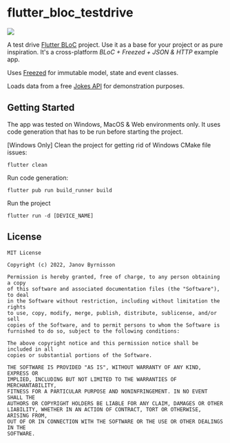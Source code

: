 # flutter_bloc_testdrive

![](../../../D:/App%20Projects/flutter_bloc_testdrive/home_screen.png)

A test drive [Flutter BLoC](https://pub.dev/packages/flutter_bloc) project. Use it as a base for your project or as pure inspiration. It's a cross-platform *BLoC + Freezed + JSON & HTTP* example app.

Uses [Freezed](https://pub.dev/packages/freezed) for immutable model, state and event classes.

Loads data from a free [Jokes API](https://official-joke-api.appspot.com/) for demonstration purposes.

## Getting Started

The app was tested on Windows, MacOS & Web environments only. It uses code generation that has to be run before starting the project.

[Windows Only] Clean the project for getting rid of Windows CMake file issues:
```
flutter clean
```

Run code generation:
```
flutter pub run build_runner build
```

Run the project
```
flutter run -d [DEVICE_NAME]
```

## License

```
MIT License

Copyright (c) 2022, Janov Byrnisson

Permission is hereby granted, free of charge, to any person obtaining a copy
of this software and associated documentation files (the "Software"), to deal
in the Software without restriction, including without limitation the rights
to use, copy, modify, merge, publish, distribute, sublicense, and/or sell
copies of the Software, and to permit persons to whom the Software is
furnished to do so, subject to the following conditions:

The above copyright notice and this permission notice shall be included in all
copies or substantial portions of the Software.

THE SOFTWARE IS PROVIDED "AS IS", WITHOUT WARRANTY OF ANY KIND, EXPRESS OR
IMPLIED, INCLUDING BUT NOT LIMITED TO THE WARRANTIES OF MERCHANTABILITY,
FITNESS FOR A PARTICULAR PURPOSE AND NONINFRINGEMENT. IN NO EVENT SHALL THE
AUTHORS OR COPYRIGHT HOLDERS BE LIABLE FOR ANY CLAIM, DAMAGES OR OTHER
LIABILITY, WHETHER IN AN ACTION OF CONTRACT, TORT OR OTHERWISE, ARISING FROM,
OUT OF OR IN CONNECTION WITH THE SOFTWARE OR THE USE OR OTHER DEALINGS IN THE
SOFTWARE.
```
